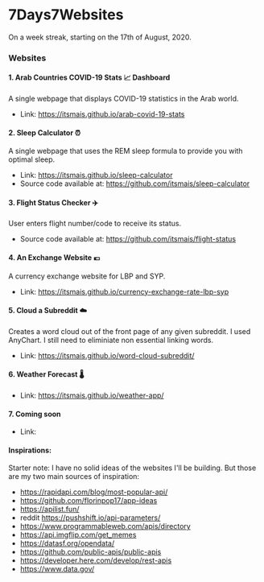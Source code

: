 # 7Days7Websites
On a week streak, starting on the 17th of August, 2020.
### Websites
#### 1. Arab Countries COVID-19 Stats :chart_with_upwards_trend: Dashboard
A single webpage that displays COVID-19 statistics in the Arab world.
- Link: https://itsmais.github.io/arab-covid-19-stats
#### 2. Sleep Calculator :alarm_clock:
A single webpage that uses the REM sleep formula to provide you with optimal sleep.
- Link: https://itsmais.github.io/sleep-calculator
- Source code available at: https://github.com/itsmais/sleep-calculator
#### 3. Flight Status Checker :airplane:
User enters flight number/code to receive its status.
- Source code available at: https://github.com/itsmais/flight-status
#### 4. An Exchange Website :euro:
A currency exchange website for LBP and SYP.
- Link: https://itsmais.github.io/currency-exchange-rate-lbp-syp
#### 5. Cloud a Subreddit ☁️
Creates a word cloud out of the front page of any given subreddit. I used AnyChart. I still need to eliminiate non essential linking words.
- Link: https://itsmais.github.io/word-cloud-subreddit/
#### 6. Weather Forecast 🌡️
- Link: https://itsmais.github.io/weather-app/
#### 7. Coming soon
- Link: 
#### Inspirations:
Starter note: I have no solid ideas of the websites I'll be building. But those are my two main sources of inspiration:
- https://rapidapi.com/blog/most-popular-api/
- https://github.com/florinpop17/app-ideas
- https://apilist.fun/
- reddit https://pushshift.io/api-parameters/
- https://www.programmableweb.com/apis/directory
- https://api.imgflip.com/get_memes
- https://datasf.org/opendata/
- https://github.com/public-apis/public-apis
- https://developer.here.com/develop/rest-apis
- https://www.data.gov/
